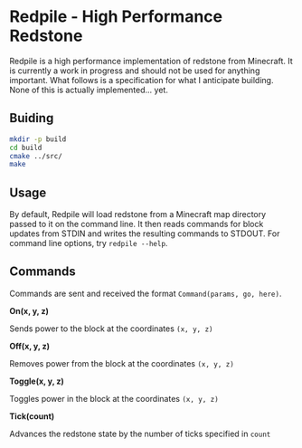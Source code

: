 Redpile - High Performance Redstone
=======

Redpile is a high performance implementation of redstone from Minecraft.  It is currently a work in progress and should not be used for anything important.  What follows is a specification for what I anticipate building.  None of this is actually implemented...  yet.

Buiding
-------

```bash
mkdir -p build
cd build
cmake ../src/
make
```

Usage
-----

By default, Redpile will load redstone from a Minecraft map directory passed to it on the command line.  It then reads commands for block updates from STDIN and writes the resulting commands to STDOUT.  For command line options, try `redpile --help`.

Commands
--------

Commands are sent and received the format `Command(params, go, here)`.

**On(x, y, z)**

Sends power to the block at the coordinates `(x, y, z)`

**Off(x, y, z)**

Removes power from the block at the coordinates `(x, y, z)`

**Toggle(x, y, z)**

Toggles power in the block at the coordinates `(x, y, z)`

**Tick(count)**

Advances the redstone state by the number of ticks specified in `count`

